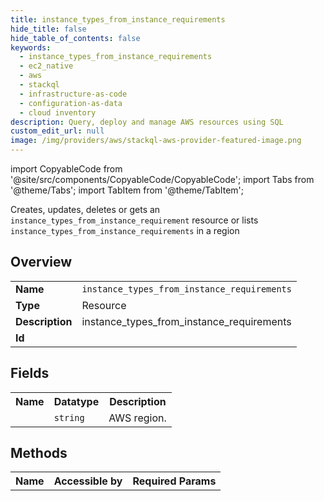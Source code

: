 ```yaml
---
title: instance_types_from_instance_requirements
hide_title: false
hide_table_of_contents: false
keywords:
  - instance_types_from_instance_requirements
  - ec2_native
  - aws
  - stackql
  - infrastructure-as-code
  - configuration-as-data
  - cloud inventory
description: Query, deploy and manage AWS resources using SQL
custom_edit_url: null
image: /img/providers/aws/stackql-aws-provider-featured-image.png
---
```


import CopyableCode from '@site/src/components/CopyableCode/CopyableCode';
import Tabs from '@theme/Tabs';
import TabItem from '@theme/TabItem';

Creates, updates, deletes or gets an <code>instance_types_from_instance_requirement</code> resource or lists <code>instance_types_from_instance_requirements</code> in a region

## Overview
<table><tbody>
<tr><td><b>Name</b></td><td><code>instance_types_from_instance_requirements</code></td></tr>
<tr><td><b>Type</b></td><td>Resource</td></tr>
<tr><td><b>Description</b></td><td>instance_types_from_instance_requirements</td></tr>
<tr><td><b>Id</b></td><td><CopyableCode code="aws.ec2_native.instance_types_from_instance_requirements" /></td></tr>
</tbody></table>

## Fields
<table><tbody><tr><th>Name</th><th>Datatype</th><th>Description</th></tr><tr><td><CopyableCode code="region" /></td><td><code>string</code></td><td>AWS region.</td></tr>
</tbody></table>

## Methods

<table><tbody>
  <tr>
    <th>Name</th>
    <th>Accessible by</th>
    <th>Required Params</th>
  </tr>
</tbody></table>






